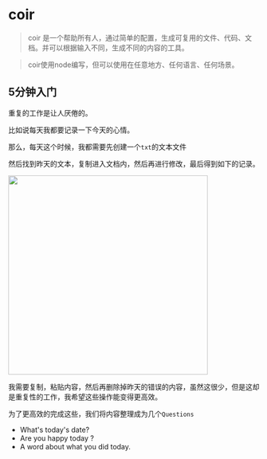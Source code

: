 # coir

>coir 是一个帮助所有人，通过简单的配置，生成可复用的文件、代码、文档。并可以根据输入不同，生成不同的内容的工具。

>coir使用node编写，但可以使用在任意地方、任何语言、任何场景。

## 5分钟入门

重复的工作是让人厌倦的。

比如说每天我都要记录一下今天的心情。

那么，每天这个时候，我都需要先创建一个`txt`的文本文件

然后找到昨天的文本，复制进入文档内，然后再进行修改，最后得到如下的记录。

<img src="http://i8.pdim.gs/d2a62405de417a554f15d6a8dd0055da.jpeg" width=400></img>

我需要复制，粘贴内容，然后再删除掉昨天的错误的内容，虽然这很少，但是这却是重复性的工作，我希望这些操作能变得更高效。

为了更高效的完成这些，我们将内容整理成为几个`Questions`

* What's today's date?
* Are you happy today ?
* A word about what you did today.
